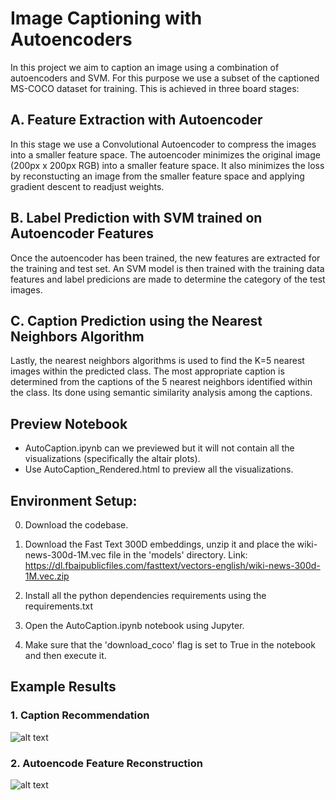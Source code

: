# Image Captioning with Autoencoders
In this project we aim to caption an image using a combination of autoencoders and SVM. For this purpose we use a subset of the captioned MS-COCO dataset for training. This is achieved in three board stages:

## A. Feature Extraction with Autoencoder
In this stage we use a Convolutional Autoencoder to compress the images into a smaller feature space.
The autoencoder minimizes the original image (200px x 200px RGB) into a smaller feature space.
It also minimizes the loss by reconstucting an image from the smaller feature space and applying gradient descent to readjust weights.

## B. Label Prediction with SVM trained on Autoencoder Features
Once the autoencoder has been trained, the new features are extracted for the training and test set.
An SVM model is then trained with the training data features and label predicions are made to determine the category of the test images.

## C. Caption Prediction using the Nearest Neighbors Algorithm
Lastly, the nearest neighbors algorithms is used to find the K=5 nearest images within the predicted class.
The most appropriate caption is determined from the captions of the 5 nearest neighbors identified within the class. Its done using semantic similarity analysis among the captions.

## Preview Notebook
- AutoCaption.ipynb can we previewed but it will not contain all the visualizations (specifically the altair plots).
- Use AutoCaption_Rendered.html to preview all the visualizations.

## Environment Setup:

0. Download the codebase.

1. Download the Fast Text 300D embeddings, unzip it and place the wiki-news-300d-1M.vec file in the 'models' directory.
Link: https://dl.fbaipublicfiles.com/fasttext/vectors-english/wiki-news-300d-1M.vec.zip

2. Install all the python dependencies requirements using the requirements.txt

3. Open the AutoCaption.ipynb notebook using Jupyter.

4. Make sure that the 'download_coco' flag is set to True in the notebook and then execute it.

## Example Results
### 1. Caption Recommendation

![alt text](https://raw.githubusercontent.com/ankushjain2001/aj2885_das968_Autoencoder_Image_Captioning/master/output/m_100eps_mse_adam_aug6739_32_16_16_5x5/000000024020_results.png)

### 2. Autoencode Feature Reconstruction

![alt text](https://raw.githubusercontent.com/ankushjain2001/aj2885_das968_Autoencoder_Image_Captioning/master/output/m_100eps_mse_adam_aug6739_32_16_16_5x5/reconstructed_8.png)
